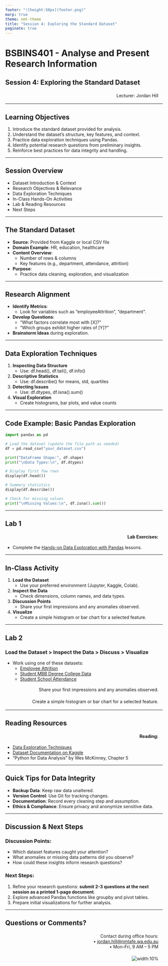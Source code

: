 ```yaml
---
footer: "![height:50px](footer.png)"
marp: true
theme: nmt-theme
title: "Session 4: Exploring the Standard Dataset"
paginate: true
---
```


<!-- _class: lead -->
# BSBINS401 - Analyse and Present Research Information

## Session 4: Exploring the Standard Dataset

Lecturer: Jordan Hill

<style scoped>
  p {
    padding: 0.25em;
    padding-right: 1em;
    text-align: right;
  }
</style>

---

## Learning Objectives

1. Introduce the standard dataset provided for analysis.  
2. Understand the dataset’s structure, key features, and context.  
3. Practice data exploration techniques using Pandas.  
4. Identify potential research questions from preliminary insights.  
5. Reinforce best practices for data integrity and handling.

---

## Session Overview

- Dataset Introduction & Context  
- Research Objectives & Relevance  
- Data Exploration Techniques  
- In-Class Hands-On Activities  
- Lab & Reading Resources  
- Next Steps

---

## The Standard Dataset

- **Source**: Provided from Kaggle or local CSV file  
- **Domain Example**: HR, education, healthcare  
- **Content Overview**:  
  - Number of rows & columns  
  - Key features (e.g., department, attendance, attrition)  
- **Purpose**:  
  - Practice data cleaning, exploration, and visualization

---

## Research Alignment

- **Identify Metrics**:  
  - Look for variables such as “employeeAttrition”, “department”.
- **Develop Questions**:  
  - “What factors correlate most with [X]?”  
  - “Which groups exhibit higher rates of [Y]?”
- **Brainstorm Ideas** during exploration.

---

## Data Exploration Techniques

1. **Inspecting Data Structure**  
   - Use: df.head(), df.tail(), df.info()
2. **Descriptive Statistics**  
   - Use: df.describe() for means, std, quartiles  
3. **Detecting Issues**  
   - Use: df.dtypes, df.isna().sum()  
4. **Visual Exploration**  
   - Create histograms, bar plots, and value counts

---

## Code Example: Basic Pandas Exploration

```python
import pandas as pd

# Load the dataset (update the file path as needed)
df = pd.read_csv("your_dataset.csv")

print("DataFrame Shape:", df.shape)
print("\nData Types:\n", df.dtypes)

# Display first few rows
display(df.head())

# Summary statistics
display(df.describe())

# Check for missing values
print("\nMissing Values:\n", df.isna().sum())
```

---

## Lab 1
**Lab Exercises:**
- Complete the [Hands-on Data Exploration with Pandas](https://www.kaggle.com/learn/pandas) lessons.


---

## In-Class Activity

1. **Load the Dataset**  
   - Use your preferred environment (Jupyter, Kaggle, Colab).
2. **Inspect the Data**  
   - Check dimensions, column names, and data types.
3. **Discussion Points**  
   - Share your first impressions and any anomalies observed.
4. **Visualize**  
   - Create a simple histogram or bar chart for a selected feature.

---

## Lab 2

### **Load the Dataset** > **Inspect the Data** > **Discuss** > **Visualize** 

- Work using one of these datasets:
  - [Employee Attrition](https://www.kaggle.com/datasets/prepinstaprime/employee-attrition-prediction/data)
  - [Student MBB Degree College Data](https://www.kaggle.com/datasets/susanta21/real-student-mbb-degree-college-data)
  - [Student School Attendance](https://www.kaggle.com/datasets/sahirmaharajj/student-school-attendance)


Share your first impressions and any anomalies observed.

Create a simple histogram or bar chart for a selected feature.



---

## Reading Resources
**Reading:**
- [Data Exploration Techniques](https://www.analyticsvidhya.com/blog/2016/01/guide-data-exploration/)
- [Dataset Documentation on Kaggle](https://www.kaggle.com/docs/datasets)
- “Python for Data Analysis” by Wes McKinney, Chapter 5

---

## Quick Tips for Data Integrity

- **Backup Data**: Keep raw data unaltered.
- **Version Control**: Use Git for tracking changes.
- **Documentation**: Record every cleaning step and assumption.
- **Ethics & Compliance**: Ensure privacy and anonymize sensitive data.

---

## Discussion & Next Steps

### Discussion Points:
- Which dataset features caught your attention?
- What anomalies or missing data patterns did you observe?
- How could these insights inform research questions?

### Next Steps:
1. Refine your research questions:
  **submit 2-3 questions at the next session as a printed 1-page document**.  
2. Explore advanced Pandas functions like groupby and pivot tables.  
3. Prepare initial visualizations for further analysis.

---

## Questions or Comments?

Contact during office hours:  
• jordan.hill@nmtafe.wa.edu.au  
• Mon–Fri, 9 AM – 5 PM

![width:10%](https://upload.wikimedia.org/wikipedia/commons/thumb/4/4a/Question_mark.svg/240px-Question_mark.svg.png)